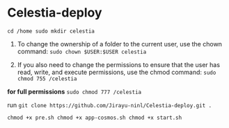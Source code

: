 # Celestia-deploy

`cd /home
sudo mkdir celestia`

1. To change the ownership of a folder to the current user, use the chown command:
`sudo chown $USER:$USER celestia`

2. If you also need to change the permissions to ensure that the user has read, write, and execute permissions, use the chmod command:
`sudo chmod 755 /celestia`

**for full permissions**
`sudo chmod 777 /celestia`

run `git clone https://github.com/Jirayu-ninl/Celestia-deploy.git .`

`
chmod +x pre.sh
chmod +x app-cosmos.sh
chmod +x start.sh
`